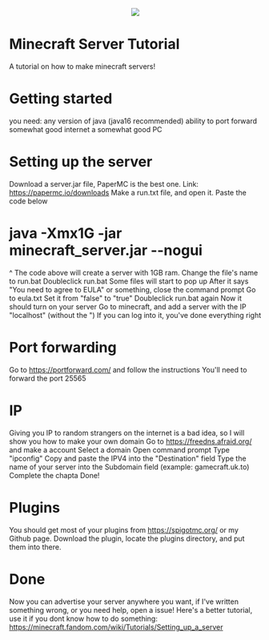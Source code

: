 <p align="center">
  <img src="https://miro.medium.com/max/960/0*41QVp-R2iEIvv06Z.jpg" />
  </p>

# Minecraft Server Tutorial
A tutorial on how to make minecraft servers!

# Getting started
you need:
any version of java (java16 recommended)
ability to port forward
somewhat good internet
a somewhat good PC

# Setting up the server
Download a server.jar file, PaperMC is the best one. Link: https://papermc.io/downloads
Make a run.txt file, and open it. Paste the code below

# java -Xmx1G -jar minecraft_server.jar --nogui

^ The code above will create a server with 1GB ram.
Change the file's name to run.bat
Doubleclick run.bat
Some files will start to pop up
After it says "You need to agree to EULA" or something, close the command prompt
Go to eula.txt
Set it from "false" to "true"
Doubleclick run.bat again
Now it should turn on your server
Go to minecraft, and add a server with the IP "localhost" (without the ")
If you can log into it, you've done everything right

# Port forwarding
Go to https://portforward.com/ and follow the instructions
You'll need to forward the port 25565

# IP
Giving you IP to random strangers on the internet is a bad idea, so I will show you how to make your own domain
Go to https://freedns.afraid.org/ and make a account
Select a domain
Open command prompt
Type "ipconfig"
Copy and paste the IPV4 into the "Destination" field
Type the name of your server into the Subdomain field (example: gamecraft.uk.to)
Complete the chapta
Done!

# Plugins
You should get most of your plugins from https://spigotmc.org/ or my Github page.
Download the plugin, locate the plugins directory, and put them into there.

# Done
Now you can advertise your server anywhere you want, if I've written something wrong, or you need help, open a issue!
Here's a better tutorial, use it if you dont know how to do something: https://minecraft.fandom.com/wiki/Tutorials/Setting_up_a_server

